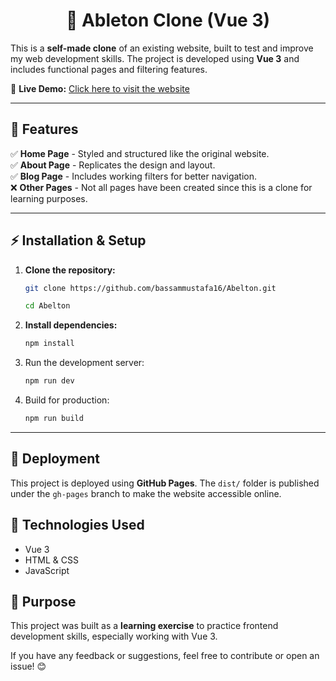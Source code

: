 <h1 align="center">🎵 Ableton Clone (Vue 3)</h1>

This is a **self-made clone** of an existing website, built to test and improve my web development skills. The project is developed using **Vue 3** and includes functional pages and filtering features.  

🔗 **Live Demo:** [Click here to visit the website](https://bassammustafa16.github.io/Abelton/)  

---

## 📌 Features  
✅ **Home Page** - Styled and structured like the original website.  
✅ **About Page** - Replicates the design and layout.  
✅ **Blog Page** - Includes working filters for better navigation.  
❌ **Other Pages** - Not all pages have been created since this is a clone for learning purposes.  

---

## ⚡ Installation & Setup  

1. **Clone the repository:**  
   ```sh
   git clone https://github.com/bassammustafa16/Abelton.git
   ```
   ```sh
   cd Abelton
   ```

2. **Install dependencies:**
   ```sh
   npm install
   ```
3. Run the development server:
   ```sh
   npm run dev
   ```
4. Build for production:
   ```sh
   npm run build
   ```
   
 ---

   
## 🚀 Deployment  
This project is deployed using **GitHub Pages**. The `dist/` folder is published under the `gh-pages` branch to make the website accessible online.  

## 📌 Technologies Used  
- Vue 3  
- HTML & CSS  
- JavaScript  

## 🎯 Purpose  
This project was built as a **learning exercise** to practice frontend development skills, especially working with Vue 3.  

If you have any feedback or suggestions, feel free to contribute or open an issue! 😊  
